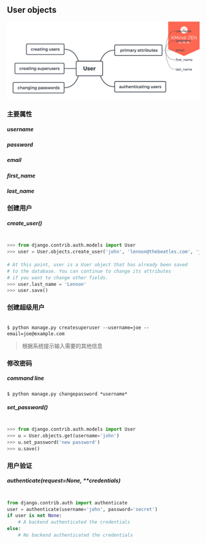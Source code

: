 ## User objects
![image](../src/auth-user.png)

### 主要属性

##### username

##### password

##### email

##### first_name

##### last_name

### 创建用户

##### create_user()

~~~ python

>>> from django.contrib.auth.models import User
>>> user = User.objects.create_user('john', 'lennon@thebeatles.com', 'johnpassword')

# At this point, user is a User object that has already been saved
# to the database. You can continue to change its attributes
# if you want to change other fields.
>>> user.last_name = 'Lennon'
>>> user.save()

~~~

### 创建超级用户

~~~ shell

$ python manage.py createsuperuser --username=joe --email=joe@example.com

~~~

> 根据系统提示输入需要的其他信息

### 修改密码

##### command line

~~~ shell 
$ python manage.py changepassword *username* 
~~~

##### set_password()

~~~ python

>>> from django.contrib.auth.models import User
>>> u = User.objects.get(username='john')
>>> u.set_password('new password')
>>> u.save()

~~~


### 用户验证

##### authenticate(request=None, **credentials)

~~~ python

from django.contrib.auth import authenticate
user = authenticate(username='john', password='secret')
if user is not None:
    # A backend authenticated the credentials
else:
    # No backend authenticated the credentials

~~~
